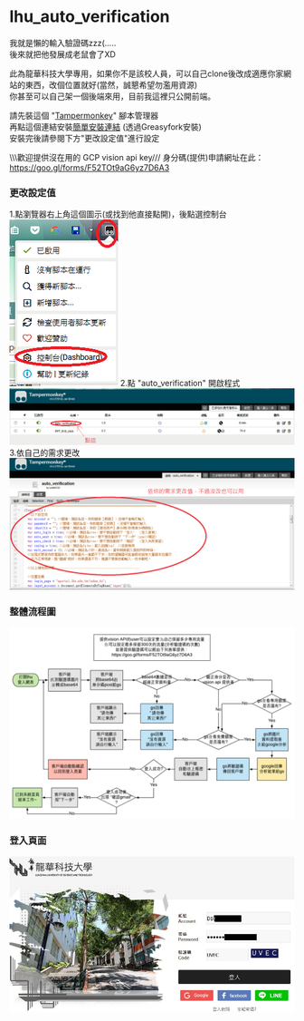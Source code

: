 # lhu_auto_verification
我就是懶的輸入驗證碼zzz(.....    
後來就把他發展成老鼠會了XD    

此為龍華科技大學專用，如果你不是該校人員，可以自己clone後改成適應你家網站的東西，改個位置就好(當然，誠懇希望勿濫用資源)    
你甚至可以自己架一個後端來用，目前我這裡只公開前端。    


請先裝這個 "[Tampermonkey](http://tampermonkey.net/)" 腳本管理器     
再點這個連結安裝[簡單安裝連結](https://greasyfork.org/zh-TW/scripts/39780-auto-verification) (透過Greasyfork安裝)    
安裝完後請參閱下方"更改設定值"進行設定


\\\\\歡迎提供沒在用的 GCP vision api key///
身分碼(提供)申請網址在此：https://goo.gl/forms/F52TOt9aG6yz7D6A3    

### 更改設定值
1.點瀏覽器右上角這個圖示(或找到他直接點開)，後點選控制台
![image](https://github.com/we684123/lhu_auto_verification/blob/master/%E5%9C%96%E5%BA%8A/2018-03-20%2020_20_41-.png?raw=true)
2.點 "auto_verification" 開啟程式
![image](https://github.com/we684123/lhu_auto_verification/blob/master/%E5%9C%96%E5%BA%8A/2018-03-20%2020_21_20-%E5%B7%B2%E5%AE%89%E8%A3%9D%E7%9A%84%E4%BD%BF%E7%94%A8%E8%80%85%E8%85%B3%E6%9C%AC.png?raw=true)
3.依自己的需求更改
![image](https://github.com/we684123/lhu_auto_verification/blob/master/%E5%9C%96%E5%BA%8A/2018-03-20%2020_21_42-.png?raw=true)
### 整體流程圖
![Imgur](https://github.com/we684123/lhu_auto_verification/blob/master/%E5%9C%96%E5%BA%8A/lhu%E9%A9%97%E8%AD%89%E7%A2%BC88.png?raw=true)    


### 登入頁面
![Imgur](https://github.com/we684123/lhu_auto_verification/blob/master/%E5%9C%96%E5%BA%8A/%E9%BE%8D%E8%8F%AF%E7%A7%91%E6%8A%80%E5%A4%A7%E5%AD%B8_%E8%B3%87%E8%A8%8A%E5%85%A5%E5%8F%A3%E7%B6%B2%E7%AB%99.jpg?raw=true)
